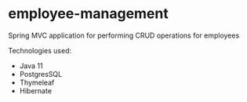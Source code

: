 # employee-management

Spring MVC application for performing CRUD operations for employees

Technologies used:
 - Java 11
 - PostgresSQL
 - Thymeleaf
 - Hibernate
